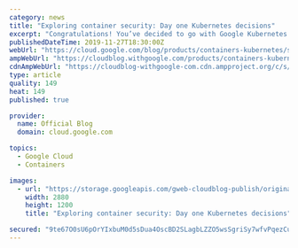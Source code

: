 ```yaml
---
category: news
title: "Exploring container security: Day one Kubernetes decisions"
excerpt: "Congratulations! You’ve decided to go with Google Kubernetes Engine (GKE) as your managed container orchestration platform. Your first order of business is to familiarize yourself with Kubernetes architecture, functionality and security principles. Then, as you get ready to install and configure your"
publishedDateTime: 2019-11-27T18:30:00Z
webUrl: "https://cloud.google.com/blog/products/containers-kubernetes/security-considerations-for-google-kubernetes-engine/"
ampWebUrl: "https://cloudblog.withgoogle.com/products/containers-kubernetes/security-considerations-for-google-kubernetes-engine/amp/"
cdnAmpWebUrl: "https://cloudblog-withgoogle-com.cdn.ampproject.org/c/s/cloudblog.withgoogle.com/products/containers-kubernetes/security-considerations-for-google-kubernetes-engine/amp/"
type: article
quality: 149
heat: 149
published: true

provider:
  name: Official Blog
  domain: cloud.google.com

topics:
  - Google Cloud
  - Containers

images:
  - url: "https://storage.googleapis.com/gweb-cloudblog-publish/original_images/548e_Container_security_full.png"
    width: 2880
    height: 1200
    title: "Exploring container security: Day one Kubernetes decisions"

secured: "9te67O0sU6pOrYIxbuM0d5sDua4OscBD2SLagbLZZO5wsSgriSy7wfvPqezCufrz0mg8X+VW193HGmDDQsp4ck2wTHQDh7OjKWE+xIdk7dDrI2dLa3z3f637db4kUmT6WV74Xx0cWqUF5AzUUr3Dr6QEYFsqxTecYgF3NML4TxMC4tiB0t/A0c3cGjZIoOilEYrd00R05K6//LtA0ggaqfOKd3xHs/iZh1aNWszGF5+N0kBtspHJYczC2jmNdfgzk4H34OfassU5x1YyM9oqik357dubnDFkI3014XdYEdfNqeWl61ZEVJ4aWR2KPRZHbHcXA3FNdTrfGzNuMI/UMw==;GxkBI1c391R2h9AC1q1Aow=="
---
```



